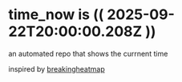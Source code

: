 # time_now is (( 2025-09-22T20:00:00.208Z ))

an automated repo that shows the currnent time

inspired by [breakingheatmap](https://github.com/breakingheatmap/breakingheatmap)